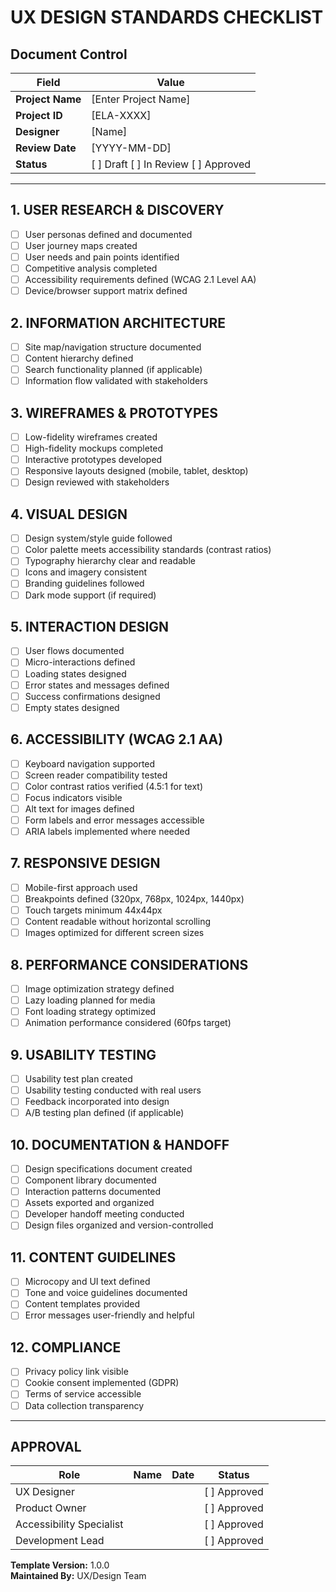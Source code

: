 # UX DESIGN STANDARDS CHECKLIST

## Document Control
| Field | Value |
|-------|-------|
| **Project Name** | [Enter Project Name] |
| **Project ID** | [ELA-XXXX] |
| **Designer** | [Name] |
| **Review Date** | [YYYY-MM-DD] |
| **Status** | [ ] Draft [ ] In Review [ ] Approved |

---

## 1. USER RESEARCH & DISCOVERY
- [ ] User personas defined and documented
- [ ] User journey maps created
- [ ] User needs and pain points identified
- [ ] Competitive analysis completed
- [ ] Accessibility requirements defined (WCAG 2.1 Level AA)
- [ ] Device/browser support matrix defined

## 2. INFORMATION ARCHITECTURE
- [ ] Site map/navigation structure documented
- [ ] Content hierarchy defined
- [ ] Search functionality planned (if applicable)
- [ ] Information flow validated with stakeholders

## 3. WIREFRAMES & PROTOTYPES
- [ ] Low-fidelity wireframes created
- [ ] High-fidelity mockups completed
- [ ] Interactive prototypes developed
- [ ] Responsive layouts designed (mobile, tablet, desktop)
- [ ] Design reviewed with stakeholders

## 4. VISUAL DESIGN
- [ ] Design system/style guide followed
- [ ] Color palette meets accessibility standards (contrast ratios)
- [ ] Typography hierarchy clear and readable
- [ ] Icons and imagery consistent
- [ ] Branding guidelines followed
- [ ] Dark mode support (if required)

## 5. INTERACTION DESIGN
- [ ] User flows documented
- [ ] Micro-interactions defined
- [ ] Loading states designed
- [ ] Error states and messages defined
- [ ] Success confirmations designed
- [ ] Empty states designed

## 6. ACCESSIBILITY (WCAG 2.1 AA)
- [ ] Keyboard navigation supported
- [ ] Screen reader compatibility tested
- [ ] Color contrast ratios verified (4.5:1 for text)
- [ ] Focus indicators visible
- [ ] Alt text for images defined
- [ ] Form labels and error messages accessible
- [ ] ARIA labels implemented where needed

## 7. RESPONSIVE DESIGN
- [ ] Mobile-first approach used
- [ ] Breakpoints defined (320px, 768px, 1024px, 1440px)
- [ ] Touch targets minimum 44x44px
- [ ] Content readable without horizontal scrolling
- [ ] Images optimized for different screen sizes

## 8. PERFORMANCE CONSIDERATIONS
- [ ] Image optimization strategy defined
- [ ] Lazy loading planned for media
- [ ] Font loading strategy optimized
- [ ] Animation performance considered (60fps target)

## 9. USABILITY TESTING
- [ ] Usability test plan created
- [ ] Usability testing conducted with real users
- [ ] Feedback incorporated into design
- [ ] A/B testing plan defined (if applicable)

## 10. DOCUMENTATION & HANDOFF
- [ ] Design specifications document created
- [ ] Component library documented
- [ ] Interaction patterns documented
- [ ] Assets exported and organized
- [ ] Developer handoff meeting conducted
- [ ] Design files organized and version-controlled

## 11. CONTENT GUIDELINES
- [ ] Microcopy and UI text defined
- [ ] Tone and voice guidelines documented
- [ ] Content templates provided
- [ ] Error messages user-friendly and helpful

## 12. COMPLIANCE
- [ ] Privacy policy link visible
- [ ] Cookie consent implemented (GDPR)
- [ ] Terms of service accessible
- [ ] Data collection transparency

---

## APPROVAL
| Role | Name | Date | Status |
|------|------|------|--------|
| UX Designer | | | [ ] Approved |
| Product Owner | | | [ ] Approved |
| Accessibility Specialist | | | [ ] Approved |
| Development Lead | | | [ ] Approved |

**Template Version:** 1.0.0  
**Maintained By:** UX/Design Team
